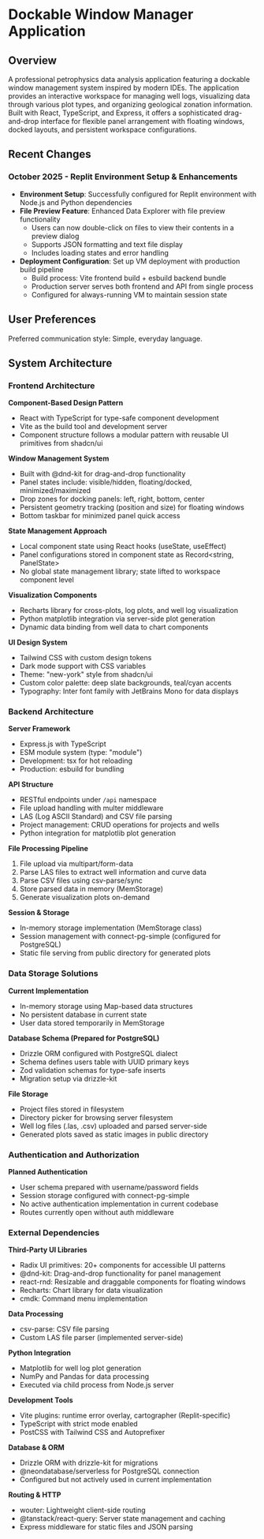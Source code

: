 # Dockable Window Manager Application

## Overview

A professional petrophysics data analysis application featuring a dockable window management system inspired by modern IDEs. The application provides an interactive workspace for managing well logs, visualizing data through various plot types, and organizing geological zonation information. Built with React, TypeScript, and Express, it offers a sophisticated drag-and-drop interface for flexible panel arrangement with floating windows, docked layouts, and persistent workspace configurations.

## Recent Changes

### October 2025 - Replit Environment Setup & Enhancements
- **Environment Setup**: Successfully configured for Replit environment with Node.js and Python dependencies
- **File Preview Feature**: Enhanced Data Explorer with file preview functionality
  - Users can now double-click on files to view their contents in a preview dialog
  - Supports JSON formatting and text file display
  - Includes loading states and error handling
- **Deployment Configuration**: Set up VM deployment with production build pipeline
  - Build process: Vite frontend build + esbuild backend bundle
  - Production server serves both frontend and API from single process
  - Configured for always-running VM to maintain session state

## User Preferences

Preferred communication style: Simple, everyday language.

## System Architecture

### Frontend Architecture

**Component-Based Design Pattern**
- React with TypeScript for type-safe component development
- Vite as the build tool and development server
- Component structure follows a modular pattern with reusable UI primitives from shadcn/ui

**Window Management System**
- Built with @dnd-kit for drag-and-drop functionality
- Panel states include: visible/hidden, floating/docked, minimized/maximized
- Drop zones for docking panels: left, right, bottom, center
- Persistent geometry tracking (position and size) for floating windows
- Bottom taskbar for minimized panel quick access

**State Management Approach**
- Local component state using React hooks (useState, useEffect)
- Panel configurations stored in component state as Record<string, PanelState>
- No global state management library; state lifted to workspace component level

**Visualization Components**
- Recharts library for cross-plots, log plots, and well log visualization
- Python matplotlib integration via server-side plot generation
- Dynamic data binding from well data to chart components

**UI Design System**
- Tailwind CSS with custom design tokens
- Dark mode support with CSS variables
- Theme: "new-york" style from shadcn/ui
- Custom color palette: deep slate backgrounds, teal/cyan accents
- Typography: Inter font family with JetBrains Mono for data displays

### Backend Architecture

**Server Framework**
- Express.js with TypeScript
- ESM module system (type: "module")
- Development: tsx for hot reloading
- Production: esbuild for bundling

**API Structure**
- RESTful endpoints under `/api` namespace
- File upload handling with multer middleware
- LAS (Log ASCII Standard) and CSV file parsing
- Project management: CRUD operations for projects and wells
- Python integration for matplotlib plot generation

**File Processing Pipeline**
1. File upload via multipart/form-data
2. Parse LAS files to extract well information and curve data
3. Parse CSV files using csv-parse/sync
4. Store parsed data in memory (MemStorage)
5. Generate visualization plots on-demand

**Session & Storage**
- In-memory storage implementation (MemStorage class)
- Session management with connect-pg-simple (configured for PostgreSQL)
- Static file serving from public directory for generated plots

### Data Storage Solutions

**Current Implementation**
- In-memory storage using Map-based data structures
- No persistent database in current state
- User data stored temporarily in MemStorage

**Database Schema (Prepared for PostgreSQL)**
- Drizzle ORM configured with PostgreSQL dialect
- Schema defines users table with UUID primary keys
- Zod validation schemas for type-safe inserts
- Migration setup via drizzle-kit

**File Storage**
- Project files stored in filesystem
- Directory picker for browsing server filesystem
- Well log files (.las, .csv) uploaded and parsed server-side
- Generated plots saved as static images in public directory

### Authentication and Authorization

**Planned Authentication**
- User schema prepared with username/password fields
- Session storage configured with connect-pg-simple
- No active authentication implementation in current codebase
- Routes currently open without auth middleware

### External Dependencies

**Third-Party UI Libraries**
- Radix UI primitives: 20+ components for accessible UI patterns
- @dnd-kit: Drag-and-drop functionality for panel management
- react-rnd: Resizable and draggable components for floating windows
- Recharts: Chart library for data visualization
- cmdk: Command menu implementation

**Data Processing**
- csv-parse: CSV file parsing
- Custom LAS file parser (implemented server-side)

**Python Integration**
- Matplotlib for well log plot generation
- NumPy and Pandas for data processing
- Executed via child process from Node.js server

**Development Tools**
- Vite plugins: runtime error overlay, cartographer (Replit-specific)
- TypeScript with strict mode enabled
- PostCSS with Tailwind CSS and Autoprefixer

**Database & ORM**
- Drizzle ORM with drizzle-kit for migrations
- @neondatabase/serverless for PostgreSQL connection
- Configured but not actively used in current implementation

**Routing & HTTP**
- wouter: Lightweight client-side routing
- @tanstack/react-query: Server state management and caching
- Express middleware for static files and JSON parsing